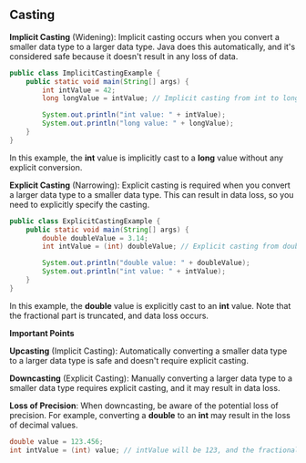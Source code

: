 ## Casting

**Implicit Casting** (Widening):
Implicit casting occurs when you convert a smaller data type to a larger data type. Java does this automatically, and it's considered safe because it doesn't result in any loss of data.

```java
public class ImplicitCastingExample {
    public static void main(String[] args) {
        int intValue = 42;
        long longValue = intValue; // Implicit casting from int to long

        System.out.println("int value: " + intValue);
        System.out.println("long value: " + longValue);
    }
}
```

In this example, the **int** value is implicitly cast to a **long** value without any explicit conversion.

**Explicit Casting** (Narrowing):
Explicit casting is required when you convert a larger data type to a smaller data type. This can result in data loss, so you need to explicitly specify the casting.

```java
public class ExplicitCastingExample {
    public static void main(String[] args) {
        double doubleValue = 3.14;
        int intValue = (int) doubleValue; // Explicit casting from double to int

        System.out.println("double value: " + doubleValue);
        System.out.println("int value: " + intValue);
    }
}
```

In this example, the **double** value is explicitly cast to an **int** value. Note that the fractional part is truncated, and data loss occurs.

**Important Points**

**Upcasting** (Implicit Casting): Automatically converting a smaller data type to a larger data type is safe and doesn't require explicit casting.

**Downcasting** (Explicit Casting): Manually converting a larger data type to a smaller data type requires explicit casting, and it may result in data loss.

**Loss of Precision**: When downcasting, be aware of the potential loss of precision. For example, converting a **double** to an **int** may result in the loss of decimal values.

```java
double value = 123.456;
int intValue = (int) value; // intValue will be 123, and the fractional part is truncated.
```